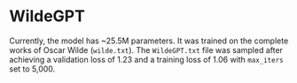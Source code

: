 # WildeGPT

Currently, the model has ~25.5M parameters. It was trained on the complete works of Oscar Wilde (`wilde.txt`). The `WildeGPT.txt` file was sampled after achieving a validation loss of 1.23 and a training loss of 1.06 with `max_iters` set to 5,000.
